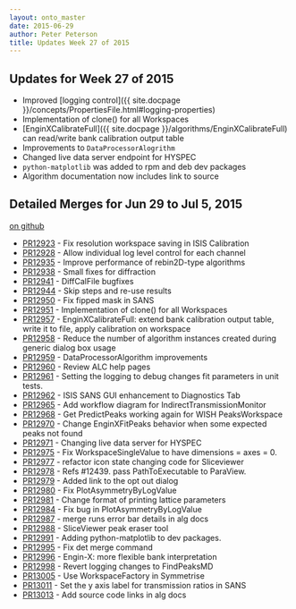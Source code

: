 ```yaml
---
layout: onto_master
date: 2015-06-29
author: Peter Peterson
title: Updates Week 27 of 2015
---
```

Updates for Week 27 of 2015
---------------------------
* Improved [logging control]({{ site.docpage }}/concepts/PropertiesFile.html#logging-properties)
* Implementation of clone() for all Workspaces
* [EnginXCalibrateFull]({{ site.docpage }}/algorithms/EnginXCalibrateFull) can read/write bank calibration output table
* Improvements to `DataProcessorAlogrithm`
* Changed live data server endpoint for HYSPEC
* `python-matplotlib` was added to rpm and deb dev packages
* Algorithm documentation now includes link to source

Detailed Merges for Jun 29 to Jul 5, 2015
-----------------------------------------
[on github](https://github.com/mantidproject/mantid/pulls?q=is%3Apr+merged%3A2015-06-30..2015-07-05)

* [PR12923](https://github.com/mantidproject/mantid/pull/12923) - Fix resolution workspace saving in ISIS Calibration
* [PR12928](https://github.com/mantidproject/mantid/pull/12928) - Allow individual log level control for each channel
* [PR12935](https://github.com/mantidproject/mantid/pull/12935) - Improve performance of rebin2D-type algorithms
* [PR12938](https://github.com/mantidproject/mantid/pull/12938) - Small fixes for diffraction
* [PR12941](https://github.com/mantidproject/mantid/pull/12941) - DiffCalFile bugfixes
* [PR12944](https://github.com/mantidproject/mantid/pull/12944) - Skip steps and re-use results
* [PR12950](https://github.com/mantidproject/mantid/pull/12950) - Fix fipped mask in SANS
* [PR12951](https://github.com/mantidproject/mantid/pull/12951) - Implementation of clone() for all Workspaces
* [PR12957](https://github.com/mantidproject/mantid/pull/12957) - EnginXCalibrateFull: extend bank calibration output table, write it to file, apply calibration on workspace
* [PR12958](https://github.com/mantidproject/mantid/pull/12958) - Reduce the number of algorithm instances created during generic dialog box usage
* [PR12959](https://github.com/mantidproject/mantid/pull/12959) - DataProcessorAlgorithm improvements
* [PR12960](https://github.com/mantidproject/mantid/pull/12960) - Review ALC help pages
* [PR12961](https://github.com/mantidproject/mantid/pull/12961) - Setting the logging to debug changes fit parameters in unit tests.
* [PR12962](https://github.com/mantidproject/mantid/pull/12962) - ISIS SANS GUI enhancement to Diagnostics Tab
* [PR12965](https://github.com/mantidproject/mantid/pull/12965) - Add workflow diagram for IndirectTransmissionMonitor
* [PR12968](https://github.com/mantidproject/mantid/pull/12968) - Get PredictPeaks working again for WISH PeaksWorkspace
* [PR12970](https://github.com/mantidproject/mantid/pull/12970) - Change EnginXFitPeaks behavior when some expected peaks not found
* [PR12971](https://github.com/mantidproject/mantid/pull/12971) - Changing live data server for HYSPEC
* [PR12975](https://github.com/mantidproject/mantid/pull/12975) - Fix WorkspaceSingleValue to have dimensions = axes = 0.
* [PR12977](https://github.com/mantidproject/mantid/pull/12977) - refactor icon state changing code for Sliceviewer
* [PR12978](https://github.com/mantidproject/mantid/pull/12978) - Refs #12439. pass PathToExecutable to ParaView.
* [PR12979](https://github.com/mantidproject/mantid/pull/12979) - Added link to the opt out dialog
* [PR12980](https://github.com/mantidproject/mantid/pull/12980) - Fix PlotAsymmetryByLogValue
* [PR12981](https://github.com/mantidproject/mantid/pull/12981) - Change format of printing lattice parameters
* [PR12984](https://github.com/mantidproject/mantid/pull/12984) - Fix bug in PlotAsymmetryByLogValue
* [PR12987](https://github.com/mantidproject/mantid/pull/12987) - merge runs error bar details in alg docs
* [PR12988](https://github.com/mantidproject/mantid/pull/12988) - SliceViewer peak eraser tool
* [PR12991](https://github.com/mantidproject/mantid/pull/12991) - Adding python-matplotlib to dev packages.
* [PR12995](https://github.com/mantidproject/mantid/pull/12995) - Fix det merge command
* [PR12996](https://github.com/mantidproject/mantid/pull/12996) - Engin-X: more flexible bank interpretation
* [PR12998](https://github.com/mantidproject/mantid/pull/12998) - Revert logging changes to FindPeaksMD
* [PR13005](https://github.com/mantidproject/mantid/pull/13005) - Use WorkspaceFactory in Symmetrise
* [PR13011](https://github.com/mantidproject/mantid/pull/13011) - Set the y axis label for transmission ratios in SANS
* [PR13013](https://github.com/mantidproject/mantid/pull/13013) - Add source code links in alg docs

